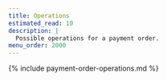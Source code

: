 ```yaml
---
title: Operations
estimated_read: 10
description: |
  Possible operations for a payment order.
menu_order: 2000
---
```



{% include payment-order-operations.md %}
